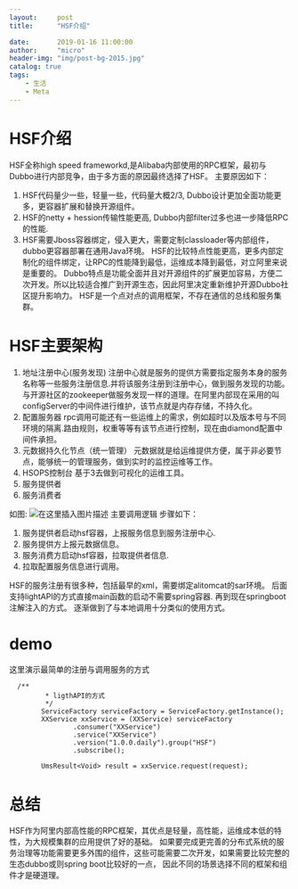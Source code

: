 ```yaml
---
layout:     post
title:      "HSF介绍"

date:       2019-01-16 11:00:00
author:     "micro"
header-img: "img/post-bg-2015.jpg"
catalog: true
tags:
    - 生活
    - Meta
---
```

# HSF介绍
HSF全称high speed frameworkd,是Alibaba内部使用的RPC框架，最初与Dubbo进行内部竞争，由于多方面的原因最终选择了HSF。
主要原因如下：
1. HSF代码量少一些，轻量一些，代码量大概2/3, Dubbo设计更加全面功能更多，更容器扩展和替换开源组件。
2. HSF的netty + hession传输性能更高, Dubbo内部filter过多也进一步降低RPC的性能.
3. HSF需要Jboss容器绑定，侵入更大，需要定制classloader等内部组件，dubbo更容器部署在通用Java环境。
HSF的比较特点性能更高，更多内部定制化的组件绑定，让RPC的性能降到最低，运维成本降到最低，对立阿里来说是重要的。
Dubbo特点是功能全面并且对开源组件的扩展更加容易，方便二次开发。所以比较适合推广到开源生态，因此阿里决定重新维护开源Dubbo社区提升影响力。
HSF是一个点对点的调用框架，不存在通信的总线和服务集群。
# HSF主要架构
1. 地址注册中心(服务发现)
注册中心就是服务的提供方需要指定服务本身的服务名称等一些服务注册信息.并将该服务注册到注册中心，做到服务发现的功能。
与开源社区的zookeeper做服务发现一样的道理。在阿里内部现在采用的叫configServer的中间件进行维护，该节点就是内存存储，不持久化。
2. 配置服务器
rpc调用可能还有一些运维上的需求，例如超时以及版本号与不同环境的隔离.路由规则，权重等等有该节点进行控制，现在由diamond配置中间件承担。
3. 元数据持久化节点（统一管理）
元数据就是给运维提供方便，属于非必要节点，能够统一的管理服务，做到实时的监控运维等工作。
4. HSOPS控制台
基于3去做到可视化的运维工具。
5. 服务提供者
6. 服务消费者

如图:
![在这里插入图片描述](https://img-blog.csdnimg.cn/20190116143823482.png?x-oss-process=image/watermark,type_ZmFuZ3poZW5naGVpdGk,shadow_10,text_aHR0cHM6Ly9ibG9nLmNzZG4ubmV0L21pY3JvX2h6,size_16,color_FFFFFF,t_70)
主要调用逻辑
步骤如下：
1. 服务提供者启动hsf容器，上报服务信息到服务注册中心.
2. 服务提供方上报元数据信息。
3. 服务消费方启动hsf容器，拉取提供者信息.
4. 拉取配置服务信息进行调用。

HSF的服务注册有很多种，包括最早的xml，需要绑定alitomcat的sar环境。
后面支持lightAPI的方式直接main函数的启动不需要spring容器.
再到现在springboot注解注入的方式。
逐渐做到了与本地调用十分类似的使用方式。

# demo 
这里演示最简单的注册与调用服务的方式
```
  /**
         * ligthAPI的方式
         */
        ServiceFactory serviceFactory = ServiceFactory.getInstance();
        XXService xxService = (XXService) serviceFactory
                .consumer("XXService")
                .service("XXService")
                .version("1.0.0.daily").group("HSF")
                .subscribe();

        UmsResult<Void> result = xxService.request(request);
```

# 总结
HSF作为阿里内部高性能的RPC框架，其优点是轻量，高性能，运维成本低的特性，为大规模集群的应用提供了好的基础。
如果要完成更完善的分布式系统的服务治理等功能需要更多外围的组件，这些可能需要二次开发，如果需要比较完整的生态dubbo或则spring boot比较好的一点，
因此不同的场景选择不同的框架和组件才是硬道理。